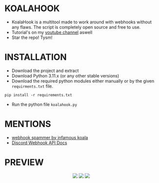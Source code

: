 # KOALAHOOK
- KoalaHook is a multitool made to work around with webhooks without any flaws. The script is completely open source and free to use.
- Tutorial's on my [youtube channel](https://youtube.com/infamouskoala) aswell
- Star the repo! Tysm!

# INSTALLATION
- Download the project and extract
- Download Python 3.11.x (or any other stable versions)
- Download the required python modules either manually or by the given `requirments.txt` file.
```txt
pip install -r requirements.txt
```
- Run the python file `koalahook.py`

# MENTIONS
- [webhook spammer by infamous koala](https://github.com/infamouskoala/webhook-spammer)
- [Discord Webhook API Docs](https://discord.com/developers/docs/resources/webhook)

# PREVIEW
<div align="center">
    <img src="https://github.com/infamouskoala/koalahook/blob/main/src/preview/image.png">
    <img src="https://github.com/infamouskoala/koalahook/blob/main/src/preview/beforelogin.png">
    <img src="https://github.com/infamouskoala/koalahook/blob/main/src/preview/postlogin.png">
